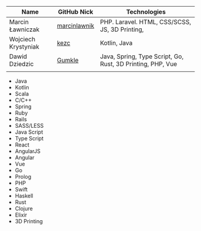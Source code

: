 |           Name            |              GitHub Nick                                 |             Technologies                                        |
|---------------------------|----------------------------------------------------------|-----------------------------------------------------------------|
|    Marcin Ławniczak       | [marcinlawnik](https://github.com/marcinlawnik)          | PHP. Laravel. HTML, CSS/SCSS, JS, 3D Printing,                  |
|    Wojciech Krystyniak    | [kezc](https://github.com/kezc)                          | Kotlin, Java                                                    |
|    Dawid Dziedzic         | [Gumkle](https://github.com/Gumkle)                      | Java, Spring, Type Script, Go, Rust, 3D Printing, PHP, Vue      |
||||


 - Java
 - Kotlin
 - Scala
 - C/C++
 - Spring
 - Ruby
 - Rails
 - SASS/LESS
 - Java Script
 - Type Script
 - React
 - AngularJS
 - Angular
 - Vue
 - Go
 - Prolog
 - PHP
 - Swift
 - Haskell
 - Rust
 - Clojure
 - Elixir
 - 3D Printing
